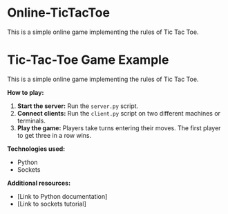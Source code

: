 # Online-TicTacToe
This is a simple online game implementing the rules of Tic Tac Toe.

# Tic-Tac-Toe Game Example

This is a simple online game implementing the rules of Tic Tac Toe.

**How to play:**
1. **Start the server:** Run the `server.py` script.
2. **Connect clients:** Run the `client.py` script on two different machines or terminals.
3. **Play the game:** Players take turns entering their moves. The first player to get three in a row wins.

**Technologies used:**
* Python
* Sockets

**Additional resources:**
* [Link to Python documentation]
* [Link to sockets tutorial]
